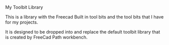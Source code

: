 My Toolbit Library

This is a library with the Freecad Built in tool bits and the tool bits
that I have for my projects.

It is designed to be dropped into and replace the default toolbit library
that is created by FreeCad Path workbench.
